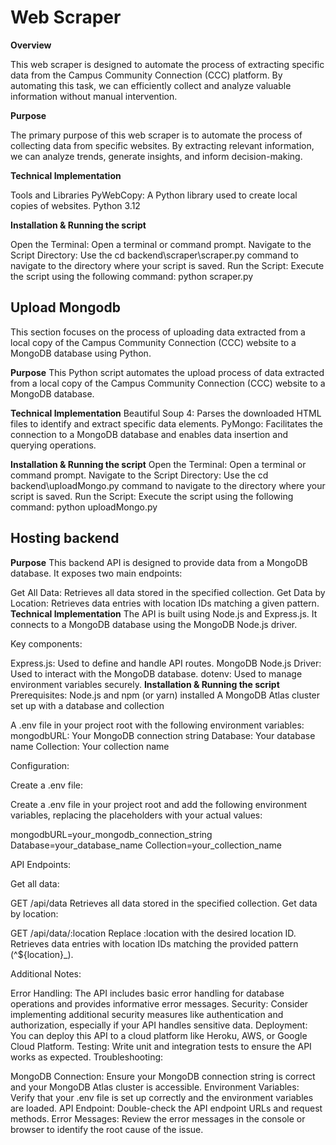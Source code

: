 # Web Scraper

**Overview**

This web scraper is designed to automate the process of extracting specific data from the Campus Community Connection (CCC) platform. By automating this task, we can efficiently collect and analyze valuable information without manual intervention.

**Purpose**

The primary purpose of this web scraper is to automate the process of collecting data from specific websites. By extracting relevant information, we can analyze trends, generate insights, and inform decision-making.


**Technical Implementation**


Tools and Libraries
PyWebCopy: A Python library used to create local copies of websites.
Python 3.12

**Installation & Running the script**

Open the Terminal: Open a terminal or command prompt.
Navigate to the Script Directory: Use the cd backend\scraper\scraper.py command to navigate to the directory where your script is saved. 
Run the Script: Execute the script using the following command: python scraper.py


## Upload Mongodb

This section focuses on the process of uploading data extracted from a local copy of the Campus Community Connection (CCC) website to a MongoDB database using Python.

**Purpose**
This Python script automates the upload process of data extracted from a local copy of the Campus Community Connection (CCC) website to a MongoDB database.

**Technical Implementation**
Beautiful Soup 4: Parses the downloaded HTML files to identify and extract specific data elements.
PyMongo: Facilitates the connection to a MongoDB database and enables data insertion and querying operations.


**Installation & Running the script**
Open the Terminal: Open a terminal or command prompt.
Navigate to the Script Directory: Use the cd backend\uploadMongo.py command to navigate to the directory where your script is saved. 
Run the Script: Execute the script using the following command: python uploadMongo.py

## Hosting backend  
**Purpose**
This backend API is designed to provide data from a MongoDB database. It exposes two main endpoints:

Get All Data: Retrieves all data stored in the specified collection.
Get Data by Location: Retrieves data entries with location IDs matching a given pattern.
**Technical Implementation**
The API is built using Node.js and Express.js. It connects to a MongoDB database using the MongoDB Node.js driver.

Key components:

Express.js: Used to define and handle API routes.
MongoDB Node.js Driver: Used to interact with the MongoDB database.
dotenv: Used to manage environment variables securely.
**Installation & Running the script**
Prerequisites:
Node.js and npm (or yarn) installed
A MongoDB Atlas cluster set up with a database and collection

A .env file in your project root with the following environment variables:
mongodbURL: Your MongoDB connection string
Database: Your database name
Collection: Your collection name

Configuration:

Create a .env file:

Create a .env file in your project root and add the following environment variables, replacing the placeholders with your actual values:

mongodbURL=your_mongodb_connection_string
Database=your_database_name
Collection=your_collection_name


API Endpoints:

Get all data:

GET /api/data
Retrieves all data stored in the specified collection.
Get data by location:

GET /api/data/:location
Replace :location with the desired location ID.
Retrieves data entries with location IDs matching the provided pattern (^${location}_).


Additional Notes:

Error Handling: The API includes basic error handling for database operations and provides informative error messages.
Security: Consider implementing additional security measures like authentication and authorization, especially if your API handles sensitive data.
Deployment: You can deploy this API to a cloud platform like Heroku, AWS, or Google Cloud Platform.
Testing: Write unit and integration tests to ensure the API works as expected.
Troubleshooting:

MongoDB Connection: Ensure your MongoDB connection string is correct and your MongoDB Atlas cluster is accessible.
Environment Variables: Verify that your .env file is set up correctly and the environment variables are loaded.
API Endpoint: Double-check the API endpoint URLs and request methods.
Error Messages: Review the error messages in the console or browser to identify the root cause of the issue.